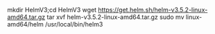mkdir HelmV3;cd HelmV3
wget https://get.helm.sh/helm-v3.5.2-linux-amd64.tar.gz
tar xvf helm-v3.5.2-linux-amd64.tar.gz
sudo mv linux-amd64/helm /usr/local/bin/helm3
